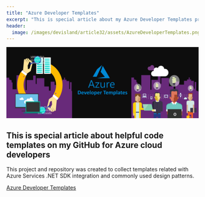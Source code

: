 ```yaml
---
title: "Azure Developer Templates"
excerpt: "This is special article about my Azure Developer Templates project on GitHub."
header:
  image: /images/devisland/article32/assets/AzureDeveloperTemplates.png
---
```


<p align="center">
<img src="/images/devisland/article32/assets/AzureDeveloperTemplates.png?raw=true" alt="Azure Developer Templates"/>
</p>

## This is special article about helpful code templates on my GitHub for Azure cloud developers

This project and repository was created to collect templates related with Azure Services .NET SDK integration and commonly used design patterns.

[Azure Developer Templates](https://github.com/Daniel-Krzyczkowski/AzureDeveloperTemplates)